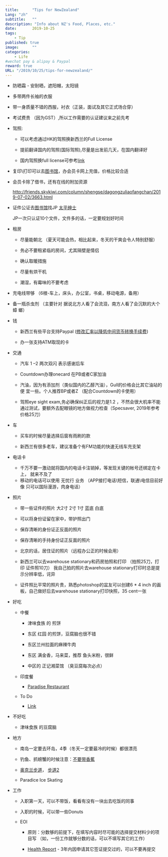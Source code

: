 ```yaml
---
title:      "Tips for NewZealand"
Lang: "zh"
subtitle:   ""
description: "Info about NZ's Food, Places, etc."
date:       2019-10-25
tags:
    - Tip
published: true
image:      ""
categories:
    - Life
#wechat pay & alipay & Paypal
reward: true
URL: "/2019/10/25/tips-for-newzealand/"
---
```

- 防晒霜 - 安耐晒，遮阳帽，太阳镜
- 多带两件长袖的衣服
- 带一身质量不错的西服，衬衣（正装，面试及其它正式场合穿）
- 考试费贵 （因为GST）,所以工作需要的认证建议来之前先考

- 驾照:

	* 可以考虑通过HK的驾照换新西兰的Full License

	* 提前翻译国内的驾照(国际驾照),尽量是出发前几天，在国内翻译好

	* 国内驾照换full license可参考[link](https://www.chinesenzherald.co.nz/news/education/laowang-20190118/)

- 复印\打印可以去[图书馆](https://www.aucklandlibraries.govt.nz/Pages/locations-and-hours.aspx)，办会员卡网上充值，价格比较合适

- 会员卡除了借书，还有在线的附加资源

	http://friends.skykiwi.com/column/shengse/dagongzuliaofangchan/2019-07-02/3663.html

- 证件公证去[图书馆](https://www.aucklandlibraries.govt.nz/Pages/locations-and-hours.aspx)找JP [太平绅士](http://justiceofthepeace.org.nz/Find+a+JP.html)

	JP一次只认证10个文件，文件多的话，一定要规划好时间

- 租房

	* 尽量能朝北 （夏天可能会热，相比起来，冬天的干爽会令人特别舒服）

	* 务必不要租紧临的房间，尤其隔壁是情侣

	* 确认取暖措施

	* 尽量有烘干机

	* 潮湿，有霉味的不要考虑

- 充电线带够 （6根-车上，床头，办公室，书桌，移动电源，备用）

- 备一瓶杀虫剂 （主要针对 据说北方人看了会流泪，南方人看了会沉默的大个 蟑
螂）

- 钱

	* 新西兰有些平台支持Paypal ([修改汇率以降低中间货币转换手续费](https://blog.liyuans.com/archives/paypal-change-exchange-rate.html))

	* 办一张支持ATM取现的卡


- 交通

	* 汽车 1 –2 两次双闪 表示感谢后车

	* Countdown办理onecard 在PB或者C家加油

	* 汽油，因为有添加剂（类似国内的乙醇汽油），Gull的价格会比其它油站的便
    宜一些。个人推荐BP或者Z （配合Countdown的卡使用）
	* 驾照eye sight exam,务必确保纠正后的视力是1.2 ，不然会很大机率不能
    通过测试，要额外去配眼镜的地方做视力检查（Specsaver, 2019年参考价格25刀）

- 车

	* 买车的时候尽量选择后窗有雨刷的款

	*   新西兰有很多老车，建议准备个有FM功能的快速无线车充支架

- 电话卡

	* 千万不要一激动就将国内的电话卡注销掉，等发现关键的帐号还绑定在卡上，
    就来不及了
	* 移动的电话可以使用 无忧行 业务 （APP接打电话\短信，联通\电信目前好像
    只可以国际漫游，肉身电话）

- 照片

	* 带一些证件的照片 大2寸 2寸 1寸 蓝底 白底

	* 可以将身份证留在家中，带护照出门

	* 保存清晰的身份证正反面的照片

	* 保存清晰的手持身份证正反面的照片

	* 北京的话，居住证的照片（远程办公正的时候会用）

	* 新西兰可以去warehouse stationary和药房拍照和打印 （拍照25刀，打印
    证件照10刀）
		我自己拍的照片去warehouse stationary打印时总是提示分辨率低，诧异
	* 证件照比平常的照片贵，熟悉photoshop的盆友可以创建6 * 4 inch 的画
    板，自己做好后去warehouse stationary打印快照，35 cent一张

- 好吃

	- 中餐

        * 津味食族 的 煎饼

        * 东区 红园 的煎饼，豆腐脑也很不错

        * 东区兰州拉面的麻辣牛肉

        * 东区 满金香，马来菜，推荐 鱼头米粉，很鲜

        * 中区的  正记湘菜馆 （臭豆腐每次必点）

	- 印度餐

	    * [Paradise Restaurant](https://goo.gl/maps/dSeEkdEqrJMUCT5UA)

	- To Do

	    * [Link](http://bbs.skykiwi.com/forum.php?mod=viewthread&tid=3775224&extra=page%3D1)

- 不好吃

	* 津味食族 的豆腐脑

- 地方

	* 南岛一定要去环岛，4季（冬天一定要最冷的时候）都很漂亮

	* 钓鱼、抓螃蟹的时候注意：[不要带香蕉](https://www.zhihu.com/question/29757000/answer/106426403)

	* [奥克兰步道](https://nz.hougarden.com/news/article-20190527152536-0bed)， [步道2](https://www.aucklandcouncil.govt.nz/parks-recreation/get-outdoors/find-a-walk/Pages/default.aspx#map)

	* Paradice Ice Skating

- 工作

	* 入职第一天，可以不带饭，看看有没有一块出去吃饭的同事

	* 入职的时候，可以带一些Donuts

	* EOI

	    * 原则：分数够的前提下，在填写内容时尽可能的选择提交材料少的项目写
    （如，一份工作就够分数的话，可以不填写其它的工作）

	    * [Health Report](https://www.immigration.govt.nz/new-zealand-visas/apply-for-a-visa/tools-and-information/medical-info/when-you-need-an-x-ray-or-medical-examination) - 3年内因申请其它签证提交过的，可以不要再提交
